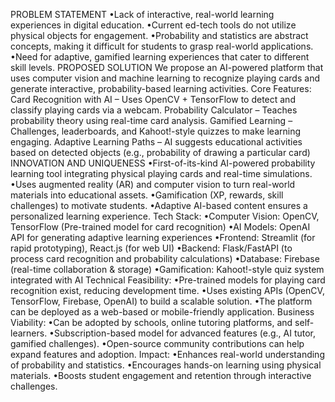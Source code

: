 PROBLEM STATEMENT
•Lack of interactive, real-world learning experiences in digital education.
•Current ed-tech tools do not utilize physical objects for engagement.
•Probability and statistics are abstract concepts, making it difficult for students to
grasp real-world applications.
•Need for adaptive, gamified learning experiences that cater to different skill
levels.
PROPOSED SOLUTION
We propose an AI-powered platform that uses computer vision and machine learning to
recognize playing cards and generate interactive, probability-based learning activities.
Core Features:
Card Recognition with AI – Uses OpenCV + TensorFlow to detect and classify playing
cards via a webcam.
Probability Calculator – Teaches probability theory using real-time card analysis.
Gamified Learning – Challenges, leaderboards, and Kahoot!-style quizzes to make
learning engaging.
Adaptive Learning Paths – AI suggests educational activities based on detected
objects (e.g., probability of drawing a particular card)
INNOVATION AND UNIQUENESS
•First-of-its-kind AI-powered probability learning tool integrating physical
playing cards and real-time simulations.
•Uses augmented reality (AR) and computer vision to turn real-world
materials into educational assets.
•Gamification (XP, rewards, skill challenges) to motivate students.
•Adaptive AI-based content ensures a personalized learning experience.
Tech Stack:
•Computer Vision: OpenCV, TensorFlow (Pre-trained model for card recognition)
•AI Models: OpenAI API for generating adaptive learning experiences
•Frontend: Streamlit (for rapid prototyping), React.js (for web UI)
•Backend: Flask/FastAPI (to process card recognition and probability calculations)
•Database: Firebase (real-time collaboration & storage)
•Gamification: Kahoot!-style quiz system integrated with AI
Technical Feasibility:
•Pre-trained models for playing card recognition exist, reducing development
time.
•Uses existing APIs (OpenCV, TensorFlow, Firebase, OpenAI) to build a scalable
solution.
•The platform can be deployed as a web-based or mobile-friendly application.
Business Viability:
•Can be adopted by schools, online tutoring platforms, and self-learners.
•Subscription-based model for advanced features (e.g., AI tutor, gamified
challenges).
•Open-source community contributions can help expand features and adoption.
Impact:
•Enhances real-world understanding of probability and statistics.
•Encourages hands-on learning using physical materials.
•Boosts student engagement and retention through interactive challenges.

